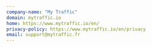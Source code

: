 ```yaml
---
company-name: "My Traffic"
domain: mytraffic.io
home: https://www.mytraffic.io/en/
privacy-policy: https://www.mytraffic.io/en/privacy
email: support@mytraffic.fr
---
```




